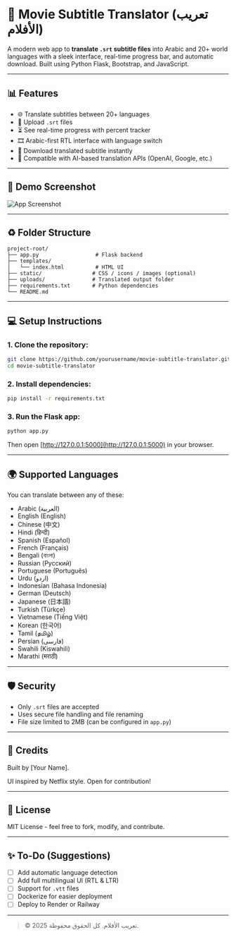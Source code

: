 # 🎥 Movie Subtitle Translator (تعريب الأفلام)

A modern web app to **translate `.srt` subtitle files** into Arabic and 20+ world languages with a sleek interface, real-time progress bar, and automatic download. Built using Python Flask, Bootstrap, and JavaScript.

---

## 📊 Features

* 🌐 Translate subtitles between 20+ languages
* 📁 Upload `.srt` files
* ⏳ See real-time progress with percent tracker
* 🎞 Arabic-first RTL interface with language switch
* 🔄 Download translated subtitle instantly
* 🤝 Compatible with AI-based translation APIs (OpenAI, Google, etc.)

---

## 📆 Demo Screenshot

![App Screenshot](screenshots/demo.png)

---

## ♻ Folder Structure

```
project-root/
├── app.py                  # Flask backend
├── templates/
│   └── index.html          # HTML UI
├── static/                # CSS / icons / images (optional)
├── uploads/               # Translated output folder
├── requirements.txt       # Python dependencies
└── README.md
```

---

## 💻 Setup Instructions

### 1. Clone the repository:

```bash
git clone https://github.com/yourusername/movie-subtitle-translator.git
cd movie-subtitle-translator
```

### 2. Install dependencies:

```bash
pip install -r requirements.txt
```

### 3. Run the Flask app:

```bash
python app.py
```

Then open [http://127.0.0.1:5000](http://127.0.0.1:5000) in your browser.

---

## 🌍 Supported Languages

You can translate between any of these:

* Arabic (العربية)
* English (English)
* Chinese (中文)
* Hindi (हिन्दी)
* Spanish (Español)
* French (Français)
* Bengali (বাংলা)
* Russian (Русский)
* Portuguese (Português)
* Urdu (اردو)
* Indonesian (Bahasa Indonesia)
* German (Deutsch)
* Japanese (日本語)
* Turkish (Türkçe)
* Vietnamese (Tiếng Việt)
* Korean (한국어)
* Tamil (தமிழ்)
* Persian (فارسی)
* Swahili (Kiswahili)
* Marathi (मराठी)

---

## 🛡 Security

* Only `.srt` files are accepted
* Uses secure file handling and file renaming
* File size limited to 2MB (can be configured in `app.py`)

---

## 🎉 Credits

Built by \[Your Name].

UI inspired by Netflix style. Open for contribution!

---

## 🌟 License

MIT License - feel free to fork, modify, and contribute.

---

## ✨ To-Do (Suggestions)

* [ ] Add automatic language detection
* [ ] Add full multilingual UI (RTL & LTR)
* [ ] Support for `.vtt` files
* [ ] Dockerize for easier deployment
* [ ] Deploy to Render or Railway

---

> © 2025 تعريب الأفلام. كل الحقوق محفوظة.
